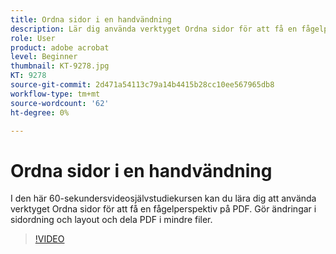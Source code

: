 ```yaml
---
title: Ordna sidor i en handvändning
description: Lär dig använda verktyget Ordna sidor för att få en fågelperspektiv på PDF
role: User
product: adobe acrobat
level: Beginner
thumbnail: KT-9278.jpg
KT: 9278
source-git-commit: 2d471a54113c79a14b4415b28cc10ee567965db8
workflow-type: tm+mt
source-wordcount: '62'
ht-degree: 0%

---
```


# Ordna sidor i en handvändning

I den här 60-sekundersvideosjälvstudiekursen kan du lära dig att använda verktyget Ordna sidor för att få en fågelperspektiv på PDF. Gör ändringar i sidordning och layout och dela PDF i mindre filer.

>[!VIDEO](https://video.tv.adobe.com/v/338278?hidetitle=true)

